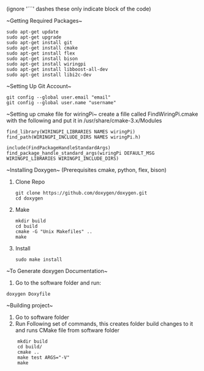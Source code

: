 (ignore '```' dashes these only indicate block of the code)


~Getting Required Packages~

	
	sudo apt-get update
	sudo apt-get upgrade
	sudo apt-get install git
	sudo apt-get install cmake
	sudo apt-get install flex
	sudo apt-get install bison
	sudo apt-get install wiringpi
	sudo apt-get install libboost-all-dev
	sudo apt-get install libi2c-dev
	

~Setting Up Git Account~
	
	git config --global user.email "email"
	git config --global user.name "username"
	 

~Setting up cmake file for wiringPi~
create a fille called FindWiringPi.cmake with the following and put it in /usr/share/cmake-3.x/Modules

	
	find_library(WIRINGPI_LIBRARIES NAMES wiringPi)
	find_path(WIRINGPI_INCLUDE_DIRS NAMES wiringPi.h)

	include(FindPackageHandleStandardArgs)
	find_package_handle_standard_args(wiringPi DEFAULT_MSG WIRINGPI_LIBRARIES WIRINGPI_INCLUDE_DIRS)
	

~Installing Doxygen~ (Prerequisites cmake, python, flex, bison)
1. Clone Repo
	```
	git clone https://github.com/doxygen/doxygen.git
	cd doxygen
	```
2. Make
	```
	mkdir build
	cd build
	cmake -G "Unix Makefiles" ..
	make
	```
3. Install
	```
	sudo make install
	```

~To Generate doxygen Documentation~
1. Go to the software folder and run:
``` 
doxygen Doxyfile 
``` 


~Building project~
1. Go to software folder
2. Run Following set of commands, this creates folder build changes to it and runs CMake file from software folder
```
	mkdir build
	cd build/
	cmake ..
	make test ARGS="-V"  
	make
```

